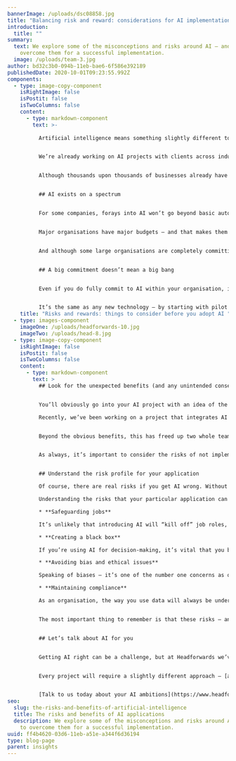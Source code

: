 ```yaml
---
bannerImage: /uploads/dsc08858.jpg
title: "Balancing risk and reward: considerations for AI implementation"
introduction:
  title: ""
summary:
  text: We explore some of the misconceptions and risks around AI – and how to
    overcome them for a successful implementation.
  image: /uploads/team-3.jpg
author: bd32c3b0-094b-11eb-bae6-6f586e392189
publishedDate: 2020-10-01T09:23:55.992Z
components:
  - type: image-copy-component
    isRightImage: false
    isPostit: false
    isTwoColumns: false
    content:
      - type: markdown-component
        text: >-
          
          Artificial intelligence means something slightly different to everyone, from IT buzzword to the next great leap in technology. Sometimes it can feel like little more than an urban myth, only applied in the largest of enterprises. But however you think of it, AI is set to make a huge impact on the global economy, with [PwC predicting a $15.7 trillion contribution by 2030](https://www.pwc.com/gx/en/issues/data-and-analytics/publications/artificial-intelligence-study.html).


          We’re already working on AI projects with clients across industries, bringing dedicated expertise to a complex, evolving technology that’s still very much a new venture for most organisations. We’ve previously discussed some of the potential for [local authorities](https://www.headforwards.com/insights/why-artificial-intelligence-has-the-power-to-transform-the-work-of-local-authorities/) and [healthcare applications](https://www.headforwards.com/insights/an-exciting-future-for-ai-in-uk-healthcare/), but the possibilities are near-endless and span every sector – if you approach it in the right way.


          Although thousands upon thousands of businesses already have AI projects underway, many industry leaders are still talking about AI in the highest-level terms, making it difficult to define it – and its applications – in a practical way. But like any major technology, adopting AI is all about balancing the benefits and risks. To help put that in perspective, here are some key considerations for organisations to make before getting started.


          ## AI exists on a spectrum


          For some companies, forays into AI won’t go beyond basic automation, aimed at making processes faster and more efficient. Others, however, are investing heavily in deep learning, machine learning and advanced AI technologies that can support increasingly sophisticated applications, from natural language processing to data-led medical diagnoses.


          Major organisations have major budgets – and that makes them the ideal candidates for major AI investments. But that doesn’t mean they’re the only ones that can realise its potential. For small businesses, investing in AI is a brave move – but it’s not an irresponsible one if you approach it with the right plan and the right partner.


          And although some large organisations are completely committing to AI technologies, AI doesn’t have to be the heart of everything you do. There’s often a sense of “all or nothing” that can be off-putting to smaller organisations that don’t have the requirements or budgets for a large-scale AI rollout. But as we’re continuing to see in our own work at Headforwards, small AI projects can be hugely effective as standalone parts of your IT infrastructure – it’s all about identifying the right places to apply AI for the biggest returns.


          ## A big commitment doesn’t mean a big bang


          Even if you do fully commit to AI within your organisation, it doesn’t have to be a big-bang project that integrates new technologies into every process all at once. In fact, it’s much more effective to take small steps, each with a clear goal and performance indicator attached to it. It’s the best way to adopt AI without overspending or putting too much pressure on your time and personnel resources.


          It’s the same as any new technology – by starting with pilot projects and proofs of concept, you can ensure your new systems or processes will cause the smallest amount of disruption possible as you implement them. You can also closely monitor the impact from day one, measuring the real-world benefits and identifying areas for improvement.
    title: "Risks and rewards: things to consider before you adopt AI "
  - type: images-component
    imageOne: /uploads/headforwards-10.jpg
    imageTwo: /uploads/head-8.jpg
  - type: image-copy-component
    isRightImage: false
    isPostit: false
    isTwoColumns: false
    content:
      - type: markdown-component
        text: >
          ## Look for the unexpected benefits (and any unintended consequences)


          You’ll obviously go into your AI project with an idea of the outcomes and benefits you’re looking for. But it’s important to always have an open mind and look for extra opportunities to find value from your implementation.

          Recently, we’ve been working on a project that integrates AI into the way our client’s customers access data storage. By automating the process, customers can find the data they’re looking for without having to get in contact with a customer service representative – removing delays from the equation. 


          Beyond the obvious benefits, this has freed up two whole teams that are now able to concentrate on new products that we’re helping them develop. And, unexpectedly, the extra layer of AI-led security that we’ve implemented has helped the business start competing in the finance industry for the first time, as their solution now includes the stringent data protection the sector requires.


          As always, it’s important to consider the risks of not implementing AI properly – as much as there’s an opportunity for unpredicted benefits, you can open yourself up to pitfalls if you’re not careful.


          ## Understand the risk profile for your application

          Of course, there are real risks if you get AI wrong. Without the right combination of technologies, or the right implementation approach, you can open yourself up to the negative impacts of bleeding-edge innovation.

          Understanding the risks that your particular application can have is key to mitigating them. Here are a few to consider as you plan your project:

          * **Safeguarding jobs**

          It’s unlikely that introducing AI will “kill off” job roles, but it’s common for these new technologies to change key parts of individuals’ roles. When you start an AI project, you’ll need to communicate the impact to your workers clearly, so they don’t feel like they’re being replaced.

          * **Creating a black box**

          If you’re using AI for decision-making, it’s vital that you build transparency into the models and algorithms you use. If it’s too much of a black box, you can open your organisation up to questioning about how you use data, or whether there’s bias involved.

          * **Avoiding bias and ethical issues**

          Speaking of biases – it’s one of the number one concerns as organisations increasingly rely on AI. It’s all too easy to incorporate our own unconscious biases into the algorithms we create and use, which is a major ethical issue that’s currently being discussed widely in the industry. To avoid this issue, it’s vital that you’re hyper-aware of any potential for your AI to amplify bad habits.

          * **Maintaining compliance**

          As an organisation, the way you use data will always be under scrutiny – and AI is only going to increase the need for [guidance, accountability, and measures for security and compliance](https://ico.org.uk/for-organisations/guide-to-data-protection/key-data-protection-themes/guidance-on-ai-and-data-protection/). Protecting data that belongs to employees, customers, citizens or third-party sources needs to be at the top of any AI agenda, to safeguard identities and save your reputation.


          The most important thing to remember is that these risks – and any others you might encounter as you plan your own AI project – aren’t insurmountable. They just require the right framework and approach.


          ## Let’s talk about AI for you


          Getting AI right can be a challenge, but at Headforwards we’ve built an understanding of the best way to approach an AI project – and that understanding is evolving all the time as the landscape changes and new innovations join the fray.


          Every project will require a slightly different approach – [a different mix of skills, technologies, coding techniques and more](https://www.headforwards.com/how-we-work/our-working-models/) – and our people can help you find that pathway to a successful AI implementation.


          [Talk to us today about your AI ambitions](https://www.headforwards.com/contact/), and let us show you how outsourced development can help you realise them.
seo:
  slug: the-risks-and-benefits-of-artificial-intelligence
  title: The risks and benefits of AI applications
  description: We explore some of the misconceptions and risks around AI – and how
    to overcome them for a successful implementation.
uuid: ff4b4620-03d6-11eb-a51e-a344f6d36194
type: blog-page
parent: insights
---
```

